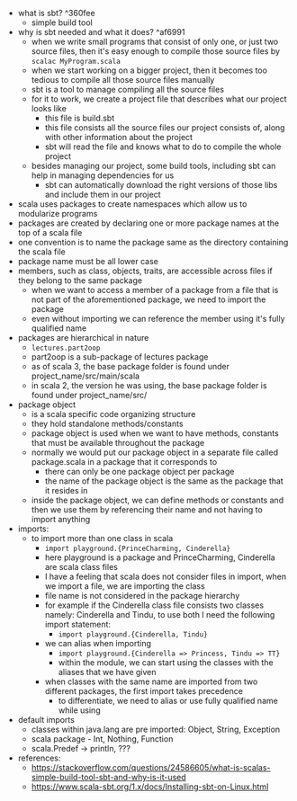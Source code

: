 - what is sbt? ^360fee
	- simple build tool
- why is sbt needed and what it does? ^af6991
	- when we write small programs that consist of only one, or just two source files, then it's easy enough to compile those source files by `scalac MyProgram.scala`
	- when we start working on a bigger project, then it becomes too tedious to compile all those source files manually
	- sbt is a tool to manage compiling all the source files
	- for it to work, we create a project file that describes what our project looks like
		- this file is build.sbt
		- this file consists all the source files our project consists of, along with other information about the project
		- sbt will read the file and knows what to do to compile the whole project
	- besides managing our project, some build tools, including sbt can help in managing dependencies for us
		- sbt can automatically download the right versions of those libs and include them in our project
- scala uses packages to create namespaces which allow us to modularize programs
- packages are created by declaring one or more package names at the top of a scala file
- one convention is to name the package same as the directory containing the scala file
- package name must be all lower case
- members, such as class, objects, traits, are accessible across files if they belong to the same package
	- when we want to access a member of a package from a file that is not part of the aforementioned package, we need to import the package 
	- even without importing we can reference the member using it's fully qualified name
- packages are hierarchical in nature
	- `lectures.part2oop`
	- part2oop is a sub-package of lectures package
	- as of scala 3, the base package folder is found under project_name/src/main/scala
	- in scala 2, the version he was using, the base package folder is found under project_name/src/
- package object
	- is a scala specific code organizing structure
	- they hold standalone methods/constants
	- package object is used when we want to have methods, constants that must be available throughout the package
	- normally we would put our package object in a separate file called package.scala in a package that it corresponds to
		- there can only be one package object per package
		- the name of the package object is the same as the package that it resides in
	- inside the package object, we can define methods or constants and then we use them by referencing their name and not having to import anything
- imports:
	- to import more than one class in scala
		- `import playground.{PrinceCharming, Cinderella}`
		- here playground is a package and PrinceCharming, Cinderella are scala class files
		- I have a feeling that scala does not consider files in import, when we import a file, we are importing the class
		- file name is not considered in the package hierarchy
		- for example if the Cinderella class file consists two classes namely: Cinderella and Tindu, to use both I need the following import statement:
			- `import playground.{Cinderella, Tindu}`
		- we can alias when importing
			- `import playground.{Cinderella => Princess, Tindu => TT}`
			- within the module, we can start using the classes with the aliases that we have given
		- when classes with the same name are imported from two different packages, the first import takes precedence
			- to differentiate, we need to alias or use fully qualified name while using
- default imports
	- classes within java.lang are pre imported: Object, String, Exception
	- scala package - Int, Nothing, Function
	- scala.Predef -> println, ???
- references:
	- https://stackoverflow.com/questions/24586605/what-is-scalas-simple-build-tool-sbt-and-why-is-it-used
	- https://www.scala-sbt.org/1.x/docs/Installing-sbt-on-Linux.html